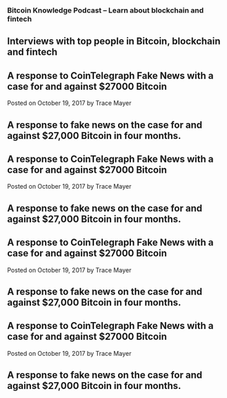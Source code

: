 ### Bitcoin Knowledge Podcast – Learn about blockchain and fintech

## Interviews with top people in Bitcoin, blockchain and fintech

## A response to CoinTelegraph Fake News with a case for and against $27000 Bitcoin
Posted on October 19, 2017 by Trace Mayer

## A response to fake news on the case for and against $27,000 Bitcoin in four months.

## A response to CoinTelegraph Fake News with a case for and against $27000 Bitcoin
Posted on October 19, 2017 by Trace Mayer

## A response to fake news on the case for and against $27,000 Bitcoin in four months.

## A response to CoinTelegraph Fake News with a case for and against $27000 Bitcoin
Posted on October 19, 2017 by Trace Mayer

## A response to fake news on the case for and against $27,000 Bitcoin in four months.

## A response to CoinTelegraph Fake News with a case for and against $27000 Bitcoin
Posted on October 19, 2017 by Trace Mayer

## A response to fake news on the case for and against $27,000 Bitcoin in four months.
